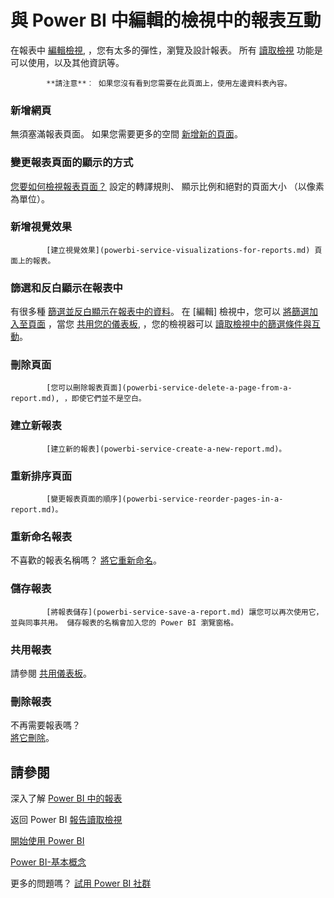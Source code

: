 <properties
   pageTitle="與 Power BI 中編輯的檢視中的報表互動"
   description="與 Power BI 中編輯的檢視中的報表互動"
   services="powerbi"
   documentationCenter=""
   authors="mihart"
   manager="mblythe"
   backup=""
   editor=""
   tags=""
   qualityFocus="monitoring"
   qualityDate=""/>

<tags
   ms.service="powerbi"
   ms.devlang="NA"
   ms.topic="article"
   ms.tgt_pltfrm="NA"
   ms.workload="powerbi"
   ms.date="08/20/2016"
   ms.author="mihart"/>
# 與 Power BI 中編輯的檢視中的報表互動

在報表中 [編輯檢視](powerbi-service-go-from-reading-view-to-editing-view.md), ，您有太多的彈性，瀏覽及設計報表。 所有 [讀取檢視](powerbi-service-interact-with-a-report-in-reading-view.md) 功能是可以使用，以及其他資訊等。

>
            **請注意**︰ 如果您沒有看到您需要在此頁面上，使用左邊資料表內容。

### 新增網頁

無須塞滿報表頁面。  如果您需要更多的空間 [新增新的頁面](powerbi-service-add-a-page-to-a-report.md)。


### 變更報表頁面的顯示的方式

[您要如何檢視報表頁面？](powerbi-service-change-report-display-settings.md)  設定的轉譯規則、 顯示比例和絕對的頁面大小 （以像素為單位）。

### 新增視覺效果


            [建立視覺效果](powerbi-service-visualizations-for-reports.md) 頁面上的報表。

### 篩選和反白顯示在報表中

有很多種 [篩選並反白顯示在報表中的資料](powerbi-service-about-filters-and-highlighting-in-reports.md)。 在 [編輯] 檢視中，您可以 [將篩選加入至頁面](powerbi-service-add-a-filter-to-a-report.md) ，當您 [共用您的儀表板](powerbi-service-share-unshare-dashboard.md), ，您的檢視器可以 [讀取檢視中的篩選條件與互動](powerbi-service-interact-with-a-report-in-reading-view.md)。

### 刪除頁面


            [您可以刪除報表頁面](powerbi-service-delete-a-page-from-a-report.md), ，即使它們並不是空白。

### 建立新報表


            [建立新的報表](powerbi-service-create-a-new-report.md)。

### 重新排序頁面


            [變更報表頁面的順序](powerbi-service-reorder-pages-in-a-report.md)。

### 重新命名報表

不喜歡的報表名稱嗎？ 
            [將它重新命名](powerbi-service-rename-a-report.md)。 

### 儲存報表


            [將報表儲存](powerbi-service-save-a-report.md) 讓您可以再次使用它，並與同事共用。 儲存報表的名稱會加入您的 Power BI 瀏覽窗格。

### 共用報表

請參閱 [共用儀表板](powerbi-service-share-unshare-dashboard.md)。

### 刪除報表

不再需要報表嗎？  
            [將它刪除](powerbi-service-delete-a-report.md)。


## 請參閱

深入了解 [Power BI 中的報表](powerbi-service-reports.md)

返回 Power BI [報告讀取檢視](powerbi-service-interact-with-a-report-in-reading-view.md)

[開始使用 Power BI](powerbi-service-get-started.md)

[Power BI-基本概念](powerbi-service-basic-concepts.md)﻿

更多的問題嗎？ [試用 Power BI 社群](http://community.powerbi.com/)
